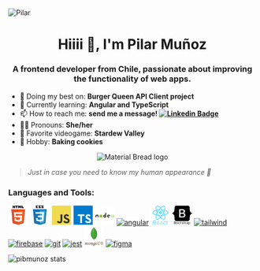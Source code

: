 
# 
![Pilar](https://user-images.githubusercontent.com/86972128/215352121-1aa3bca9-7f28-4ef9-8994-f8281c296257.gif)
<h1 align="center">Hiiii 👋, I'm Pilar Muñoz</h1>  
<h3 align="center">A frontend developer from Chile, passionate about improving the functionality of web apps. </h3>  
 
- 🔭 Doing my best on: **Burger Queen API Client project**
- 🌱 Currently learning: **Angular and TypeScript**
- 📫 How to reach me: **send me a message! [![Linkedin Badge](https://img.shields.io/badge/-pibmunoz-blue?style=flat&logo=Linkedin&logoColor=white)](https://www.linkedin.com/in/pibmunoz)**
- :ok_woman: Pronouns: **She/her**
- :house_with_garden: Favorite videogame: **Stardew Valley**
- :cookie: Hobby: **Baking cookies**

 <p align="center">
    <img width="300" src="https://user-images.githubusercontent.com/86972128/215354670-ab64d6e4-76eb-43b2-8484-3b4bda7ef33a.png" alt="Material Bread logo">
</p>

> *Just in case you need to know my human appearance  :hand_over_mouth:*
<h3 align="left">Languages and Tools:</h3>  
<p align="left">
 <a href="https://www.w3.org/html/" target="_blank" rel="noreferrer"><img src="https://raw.githubusercontent.com/devicons/devicon/master/icons/html5/html5-original-wordmark.svg" alt="html5" width="40" height="40"/></a>
 <a href="https://www.w3schools.com/css/" target="_blank" rel="noreferrer"> <img src="https://raw.githubusercontent.com/devicons/devicon/master/icons/css3/css3-original-wordmark.svg" alt="css3" width="40" height="40"/></a>
 <a href="https://developer.mozilla.org/en-US/docs/Web/JavaScript" target="_blank" rel="noreferrer"><img src="https://raw.githubusercontent.com/devicons/devicon/master/icons/javascript/javascript-original.svg" alt="javascript" width="40" height="40"/></a> 
 <a href="https://www.typescriptlang.org/" target="_blank" rel="noreferrer"> <img src="https://raw.githubusercontent.com/devicons/devicon/master/icons/typescript/typescript-original.svg" alt="typescript" width="40" height="40"/></a>
 <a href="https://nodejs.org" target="_blank" rel="noreferrer"><img src="https://raw.githubusercontent.com/devicons/devicon/master/icons/nodejs/nodejs-original-wordmark.svg" alt="nodejs" width="40" height="40"/></a>
 <a href="https://angular.io" target="_blank" rel="noreferrer"> <img src="https://angular.io/assets/images/logos/angular/angular.svg" alt="angular" width="40" height="40"/></a>
<a href="https://reactjs.org/" target="_blank" rel="noreferrer"><img src="https://raw.githubusercontent.com/devicons/devicon/master/icons/react/react-original-wordmark.svg" alt="react" width="40" height="40"/></a>
 <a href="https://getbootstrap.com" target="_blank" rel="noreferrer"><img src="https://raw.githubusercontent.com/devicons/devicon/master/icons/bootstrap/bootstrap-plain-wordmark.svg" alt="bootstrap" width="40" height="40"/></a>
  <a href="https://tailwindcss.com/" target="_blank" rel="noreferrer"><img src="https://www.vectorlogo.zone/logos/tailwindcss/tailwindcss-icon.svg" alt="tailwind" width="40" height="40"/></a>
 <a href="https://firebase.google.com/" target="_blank" rel="noreferrer"> <img src="https://www.vectorlogo.zone/logos/firebase/firebase-icon.svg" alt="firebase" width="40" height="40"/></a>
 <a href="https://git-scm.com/" target="_blank" rel="noreferrer"><img src="https://www.vectorlogo.zone/logos/git-scm/git-scm-icon.svg" alt="git" width="40" height="40"/></a>
<a href="https://jestjs.io" target="_blank" rel="noreferrer"> <img src="https://www.vectorlogo.zone/logos/jestjsio/jestjsio-icon.svg" alt="jest" width="40" height="40"/></a>
 <a href="https://www.mongodb.com/" target="_blank" rel="noreferrer"> <img src="https://raw.githubusercontent.com/devicons/devicon/master/icons/mongodb/mongodb-original-wordmark.svg" alt="mongodb" width="40" height="40"/></a>
  <a href="https://www.figma.com/" target="_blank" rel="noreferrer"> <img src="https://www.vectorlogo.zone/logos/figma/figma-icon.svg" alt="figma" width="40" height="40"/></a>
 </p>  
  
<img align="left" alt="pibmunoz stats" src="https://github-readme-stats-pibmunoz.vercel.app/api?username=pibmunoz&count_private=true&theme=dracula" />
